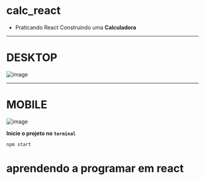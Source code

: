 # **calc_react**
 * Praticando React Construindo uma **Calculadora**
***

# **DESKTOP**
![image](https://user-images.githubusercontent.com/107057360/221271785-884350ae-4f5b-4e58-83e0-fd789673657b.png)
***

# **MOBILE**
![image](https://user-images.githubusercontent.com/107057360/221269489-716680d5-f317-4704-8109-e750b55747cc.png)

**Inicie o projeto no `terminal`**

```npm start``` 

# **aprendendo a programar em react**

